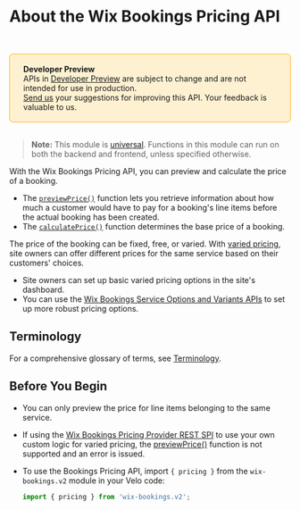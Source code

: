 # About the Wix Bookings Pricing API

&nbsp; 
<div style="background-color: #FEF1D1; padding: 18px 24px; border-radius: 6px; border: 1px solid #FDB10C; box-sizing: border-box; display: inline-block">
    <b>Developer Preview</b>
    <br/>
    <span>APIs in <a href="https://www.wix.com/velo/reference/api-overview/developer-preview">Developer Preview</a> are subject to change and are not intended for use in production.<br/><a href="mailto:velo-preview-feedback@wix.com">Send us</a> your suggestions for improving this API. Your feedback is valuable to us.</span>
</div>
&nbsp;

> **Note:** This module is
> [universal](/api-overview/api-versions#universal-modules).
> Functions in this module can run on both the backend and frontend,
> unless specified otherwise.


With the Wix Bookings Pricing API, you can preview and calculate the 
price of a booking. 

+ The [`previewPrice()`](https://www.wix.com/velo/reference/wix-bookings-v2/pricing/previewprice) function lets you retrieve information about how much a customer would have to pay for a booking's line items before the actual booking has been created.
+ The [`calculatePrice()`](https://www.wix.com/velo/reference/wix-bookings-v2/pricing/calculateprice) function determines the base price of a booking.  

The price of the booking can be fixed, free, or varied. With [varied pricing](https://support.wix.com/en/article/wix-bookings-creating-a-course#step-2-set-the-price-and-payment-options-for-the-course), site owners can offer different prices for the same service based on their customers' choices. 
+ Site owners can set up basic varied pricing options in the site's dashboard. 
+ You can use the [Wix Bookings Service Options and Variants APIs](https://www.wix.com/velo/reference/wix-bookings-v2/service-options-and-variants) to set up more robust pricing options. 


## Terminology

For a comprehensive glossary of terms, see [Terminology](https://www.wix.com/velo/reference/wix-bookings-v2/terminology).


## Before You Begin


+ You can only preview the price for line items belonging to the same 
  service.

+ If using the 
  [Wix Bookings Pricing Provider REST SPI](https://dev.wix.com/api/rest/wix-bookings/pricing-provider) to use your own 
  custom logic for varied pricing, the [previewPrice()](https://www.wix.com/velo/reference/wix-bookings-v2/pricing/previewprice) function is not supported and an error is issued.

+ To use the Bookings Pricing API, import `{ pricing }` from the `wix-bookings.v2` module in your Velo code:

    ```javascript
    import { pricing } from 'wix-bookings.v2';
    ```